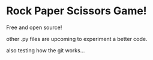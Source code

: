 # Rock Paper Scissors Game!

Free and open source!

other .py files are upcoming to experiment a better code.

also testing how the git works...

